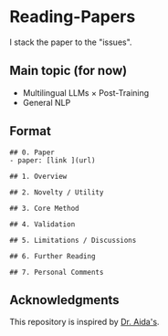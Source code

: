 # Reading-Papers
I stack the paper to the "issues".

## Main topic (for now)
* Multilingual LLMs × Post-Training
* General NLP

## Format
```
## 0. Paper
- paper: [link ](url)

## 1. Overview

## 2. Novelty / Utility

## 3. Core Method

## 4. Validation

## 5. Limitations / Discussions

## 6. Further Reading

## 7. Personal Comments
```

## Acknowledgments
This repository is inspired by [Dr. Aida's](https://github.com/a1da4/paper-survey).
